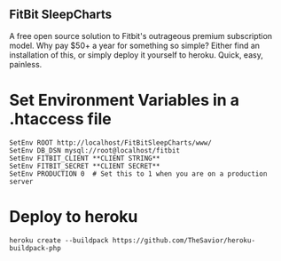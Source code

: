 FitBit SleepCharts
------------------

A free open source solution to Fitbit's outrageous premium subscription model. Why pay $50+ a year for something so simple?
Either find an installation of this, or simply deploy it yourself to heroku. Quick, easy, painless.


Set Environment Variables in a .htaccess file
=============================================
```
SetEnv ROOT http://localhost/FitBitSleepCharts/www/
SetEnv DB_DSN mysql://root@localhost/fitbit
SetEnv FITBIT_CLIENT **CLIENT STRING**
SetEnv FITBIT_SECRET **CLIENT SECRET**
SetEnv PRODUCTION 0  # Set this to 1 when you are on a production server
```


Deploy to heroku
================
```
heroku create --buildpack https://github.com/TheSavior/heroku-buildpack-php
```